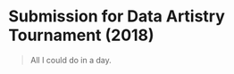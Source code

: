 Submission for Data Artistry Tournament (2018)
==============================================

> All I could do in a day.
